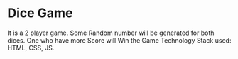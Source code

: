 # Dice Game

It is a 2 player game.
Some Random number will be generated for both dices.
One who have more Score will Win the Game
Technology Stack used: HTML, CSS, JS.
